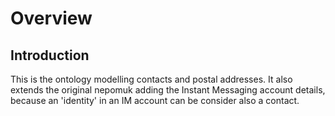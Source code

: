 # Overview

## Introduction

This is the ontology modelling contacts and postal addresses. It also extends the original nepomuk adding the Instant Messaging account details, because an 'identity' in an IM account can be consider also a contact.
